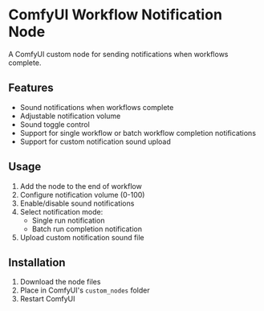 # ComfyUI Workflow Notification Node

A ComfyUI custom node for sending notifications when workflows complete.

## Features

- Sound notifications when workflows complete
- Adjustable notification volume
- Sound toggle control
- Support for single workflow or batch workflow completion notifications
- Support for custom notification sound upload

## Usage

1. Add the node to the end of workflow
2. Configure notification volume (0-100)
3. Enable/disable sound notifications
4. Select notification mode:
   - Single run notification
   - Batch run completion notification
5. Upload custom notification sound file

## Installation

1. Download the node files
2. Place in ComfyUI's `custom_nodes` folder
3. Restart ComfyUI
